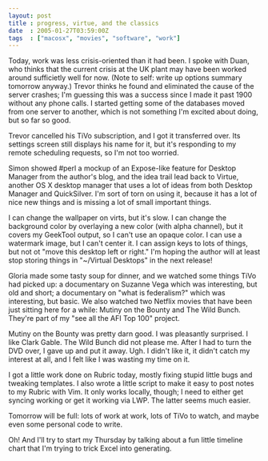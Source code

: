```yaml
---
layout: post
title : progress, virtue, and the classics
date  : 2005-01-27T03:59:00Z
tags  : ["macosx", "movies", "software", "work"]
---
```

Today, work was less crisis-oriented than it had been.  I spoke with Duan, who thinks that the current crisis at the UK plant may have been worked around sufficietly well for now.  (Note to self:  write up options summary tomorrow anyway.)  Trevor thinks he found and eliminated the cause of the server crashes; I'm guessing this was a success since I made it past 1900 without any phone calls.  I started getting some of the databases moved from one server to another, which is not something I'm excited about doing, but so far so good.

Trevor cancelled his TiVo subscription, and I got it transferred over.  Its settings screen still displays his name for it, but it's responding to my remote scheduling requests, so I'm not too worried.

Simon showed #perl a mockup of an Expose-like feature for Desktop Manager from the author's blog, and the idea trail lead back to Virtue, another OS X desktop manager that uses a lot of ideas from both Desktop Manager and QuickSilver. I'm sort of torn on using it, because it has a lot of nice new things and is missing a lot of small important things.

I can change the wallpaper on virts, but it's slow.  I can change the background color by overlaying a new color (with alpha channel), but it covers my GeekTool output, so I can't use an opaque color.  I can use a watermark image, but I can't center it.  I can assign keys to lots of things, but not ot "move this desktop left or right."  I'm hoping the author will at least stop storing things in "~/Virtual Desktops" in the next release!

Gloria made some tasty soup for dinner, and we watched some things TiVo had picked up: a documentary on Suzanne Vega which was interesting, but old and short; a documentary on "what is federalism?" which was interesting, but basic. We also watched two Netflix movies that have been just sitting here for a while: Mutiny on the Bounty and The Wild Bunch.  They're part of my "see all the AFI Top 100" project.

Mutiny on the Bounty was pretty darn good.  I was pleasantly surprised.  I like Clark Gable.  The Wild Bunch did not please me.  After I had to turn the DVD over, I gave up and put it away.  Ugh.  I didn't like it, it didn't catch my interest at all, and I felt like I was wasting my time on it.

I got a little work done on Rubric today, mostly fixing stupid little bugs and tweaking templates.  I also wrote a little script to make it easy to post notes to my Rubric with Vim.  It only works locally, though; I need to either get syncing working or get it working via LWP.  The latter seems much easier.

Tomorrow will be full: lots of work at work, lots of TiVo to watch, and maybe even some personal code to write.

Oh!  And I'll try to start my Thursday by talking about a fun little timeline chart that I'm trying to trick Excel into generating.

